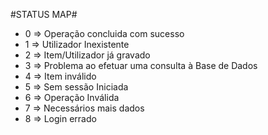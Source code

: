 #STATUS MAP#

* 0  => Operação concluida com sucesso
* 1  => Utilizador Inexistente
* 2  => Item/Utilizador já gravado
* 3  => Problema ao efetuar uma consulta à Base de Dados
* 4  => Item inválido
* 5  => Sem sessão Iniciada
* 6  => Operação Inválida
* 7  => Necessários mais dados
* 8  => Login errado
